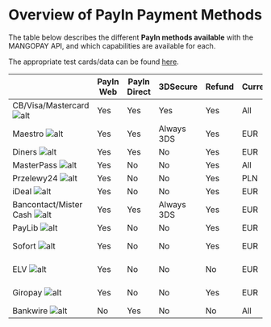 # Overview of PayIn Payment Methods

The table below describes the different **PayIn methods available** with the MANGOPAY API, and which capabilities are available for each.

The appropriate test cards/data can be found [here](http://demo.dev-app.net/guide/testing-payments).

|  | PayIn Web | PayIn Direct | 3DSecure | Refund | Currency | Payment Type |
| -------- | -------- | -------- | -------- | -------- | -------- | -------- |
| CB/Visa/Mastercard  ![alt](http://demo.dev-app.net/uploads/medias/cb-visa-mastercard.png)     | Yes |	Yes	| Yes | Yes | All |	Card |
| Maestro ![alt](http://demo.dev-app.net/uploads/medias/103_0_574_Maestro21.png) | Yes | Yes | Always 3DS | Yes | EUR | Card |
| Diners ![alt](http://demo.dev-app.net/uploads/medias/diners.png) | Yes | Yes | No | Yes | EUR | Card |
| MasterPass ![alt](http://demo.dev-app.net/uploads/medias/MasterPass_200x1001.png) | Yes | No | No | Yes | All | Card |
| Przelewy24 ![alt](http://demo.dev-app.net/uploads/medias/p24-small.png) | Yes | No | No | Yes | PLN | Card |
| iDeal ![alt](http://demo.dev-app.net/uploads/medias/IDEAL_Logo.png) | Yes | No | No | Yes | EUR | Card |
| Bancontact/Mister Cash ![alt](http://demo.dev-app.net/uploads/medias/bancontact.png) | Yes | Yes | Always 3DS | Yes | EUR | Card |
| PayLib ![alt](http://demo.dev-app.net/uploads/medias/paylib.jpg) | Yes | No | No | Yes | EUR | Card |
| Sofort ![alt](http://demo.dev-app.net/uploads/medias/Sofort.png) | Yes | No | No | Yes | EUR | Direct Debit |
| ELV ![alt](http://demo.dev-app.net/uploads/medias/elv.png) | Yes | No | No | No | EUR | Direct Debit |
| Giropay ![alt](http://demo.dev-app.net/uploads/medias/giropay.jpg) | Yes | No | No | Yes | EUR | Direct Debit |
| Bankwire ![alt](http://demo.dev-app.net/uploads/medias/bank.png) | No | Yes | No | No | All | Bankwire |
